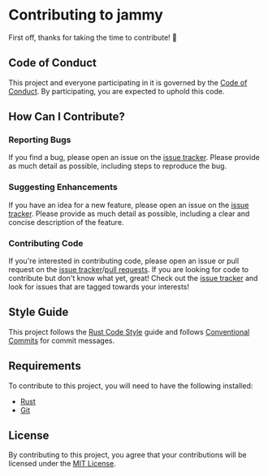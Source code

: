 # Contributing to jammy

First off, thanks for taking the time to contribute! 🎉

## Code of Conduct

This project and everyone participating in it is governed by the [Code of Conduct](CODE_OF_CONDUCT.md). By participating, you are expected to uphold this code.

## How Can I Contribute?

### Reporting Bugs

If you find a bug, please open an issue on the [issue tracker](https://github.com/benmcavoy/jammy/issues). Please provide as much detail as possible, including steps to reproduce the bug.

### Suggesting Enhancements

If you have an idea for a new feature, please open an issue on the [issue tracker](https://github.com/benmcavoy/jammy/issues). Please provide as much detail as possible, including a clear and concise description of the feature.

### Contributing Code

If you're interested in contributing code, please open an issue or pull request on the [issue tracker](https://github.com/benmcavoy/jammy/issues)/[pull requests](https://github.com/benmcavoy/jammy/pulls). If you are looking for code to contribute but don't know what yet, great! Check out the [issue tracker](https://github.com/benmcavoy/jammy/issues) and look for issues that are tagged towards your interests!

## Style Guide

This project follows the [Rust Code Style](https://doc.rust-lang.org/beta/style-guide/index.html) guide and follows [Conventional Commits](https://www.conventionalcommits.org/en/v1.0.0/) for commit messages.

## Requirements

To contribute to this project, you will need to have the following installed:

- [Rust](https://www.rust-lang.org/tools/install)
- [Git](https://git-scm.com/downloads)

## License

By contributing to this project, you agree that your contributions will be licensed under the [MIT License](LICENSE).
